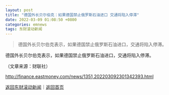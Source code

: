 ```yaml
---
layout: post
title: "德国外长贝尔伯克：如果德国禁止俄罗斯石油进口 交通将陷入停滞"
date: 2022-03-09 01:08:50 +0800
categories: emnews
tags: 东财滚动新闻
---
```

> 德国外长贝尔伯克表示，如果德国禁止俄罗斯石油进口，交通将陷入停滞。

<p>德国外长贝尔伯克表示，如果德国禁止俄罗斯石油进口，交通将陷入停滞。</p><p class="em_media">（文章来源：财联社）</p>

<http://finance.eastmoney.com/news/1351,202203092301342393.html>

[返回东财滚动新闻](//finews.withounder.com/emnews/)｜[返回首页](//finews.withounder.com/)